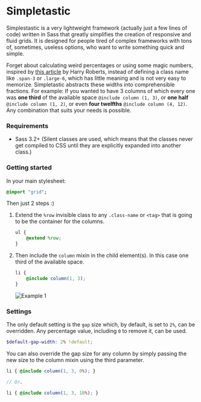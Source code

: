 Simpletastic
============

Simplestastic is a very lightweight framework (actually just a few lines of code) written in Sass that greatly simplifies the creation of responsive and fluid grids. It is designed for people tired of complex frameworks with tons of, sometimes, useless options, who want to write something quick and simple.

Forget about calculating weird percentages or using some magic numbers, inspired by [this article](http://csswizardry.com/2013/02/responsive-grid-systems-a-solution/) by Harry Roberts, instead of defining a class name like `.span-3` or `.large-6`, which has little meaning and is not very easy to memorize. Simpletastic abstracts these widths into comprehensible fractions. For example: If you wanted to have 3 columns of which every one was **one third** of the available space `@include column (1, 3)`, or **one half** `@include column (1, 2)`, or even **four twelfths** `@include column (4, 12)`. Any combination that suits your needs is possible.


### Requirements

- Sass 3.2+ (Silent classes are used, which means that the classes never get compiled to CSS until they are explicitly expanded into another class.)

### Getting started

In your main stylesheet:

```sass
@import "grid";
```

Then just 2 steps :)

1. Extend the `%row` invisible class to any `.class-name` or `<tag>` that is going to be the container for the columns.

    ```scss
    ul {
        @extend %row;
    }
    ```
2. Then include the `column` mixin in the child element(s). In this case one third of the available space.

    ```scss
    li {
        @include column(1, 3);
    }
    ```

    ![Example 1](http://i.imgur.com/osAta1H.png)

### Settings

The only default setting is the `gap` size which, by default, is set to `2%`, can be overridden. Any percentage value, including `0` to remove it, can be used.

```scss
$default-gap-width: 2% !default;
```

You can also override the gap size for any column by simply passing the new size to the column mixin using the third parameter.

```scss
li { @include column(1, 3, 0%); }

// Or…

li { @include column(1, 3, 10%); }
```
